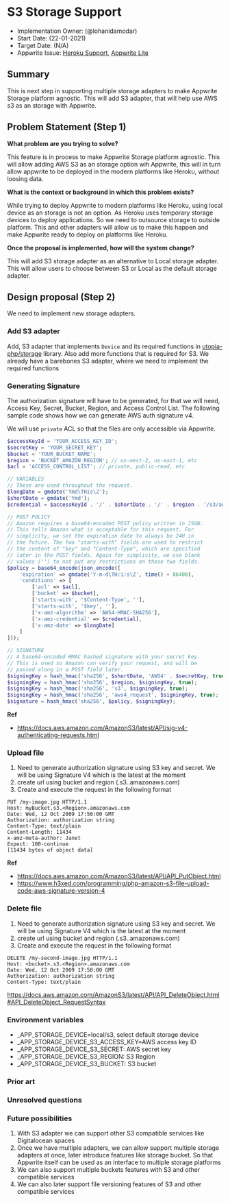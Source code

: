 # S3 Storage Support <!-- What do you want to call your `awesome_feature`? -->

- Implementation Owner: (@lohanidamodar)
- Start Date: (22-01-2021)
- Target Date: (N/A)
- Appwrite Issue:
  [Heroku Support](https://github.com/appwrite/appwrite/issues/461),
  [Appwrite Lite](https://github.com/appwrite/appwrite/issues/547)

## Summary

[summary]: #summary

<!-- Brief explanation of the proposed contribution. Write your answer below. -->
This is next step in supporting multiple storage adapters to make Appwrite Storage platform agnostic. This will add S3 adapter, that will help use AWS s3 as an storage with Appwrite.


## Problem Statement (Step 1)

[problem-statement]: #problem-statement

**What problem are you trying to solve?**

<!-- Write your answer below. -->

This feature is in process to make Appwrite Storage platform agnostic. This will allow adding AWS S3 as an storage option wih Appwrite, this will in turn allow appwrite to be deployed in the modern platforms like Heroku, without loosing data.


**What is the context or background in which this problem exists?**

<!-- Write your answer below. -->

While trying to deploy Appwrite to modern platforms like Heroku, using local device as an storage is not an option. As Heroku uses temporary storage devices to deploy applications. So we need to outsource storage to outside platform. This and other adapters will allow us to make this happen and make Appwrite ready to deploy on platforms like Heroku.

**Once the proposal is implemented, how will the system change?**

<!-- Write your answer below. -->

<!-- Please avoid discussing your proposed solution. -->
This will add S3 storage adapter as an alternative to Local storage adapter. This will allow users to choose between S3 or Local as the default storage adapter.

## Design proposal (Step 2)

[design-proposal]: #design-proposal

We need to implement new storage adapters.

### Add S3 adapter
Add, S3 adapter that implements `Device` and its required functions in [utopia-php/storage](https://github.com/utopia-php/storage) library. Also add more functions that is required for S3. We already have a barebones S3 adapter, where we need to implement the required functions

### Generating Signature
The authorization signature will have to be generated, for that we will need, Access Key, Secret, Bucket, Region, and Access Control List. The following sample code shows how we can generate AWS auth signature v4.

We will use `private` ACL so that the files are only accessible via Appwrite.

```php
$accessKeyId = 'YOUR_ACCESS_KEY_ID';
$secretKey = 'YOUR_SECRET_KEY';
$bucket = 'YOUR_BUCKET_NAME';
$region = 'BUCKET_AMAZON_REGION'; // us-west-2, us-east-1, etc
$acl = 'ACCESS_CONTROL_LIST'; // private, public-read, etc

// VARIABLES
// These are used throughout the request.
$longDate = gmdate('Ymd\THis\Z');
$shortDate = gmdate('Ymd');
$credential = $accessKeyId . '/' . $shortDate . '/' . $region . '/s3/aws4_request';

// POST POLICY
// Amazon requires a base64-encoded POST policy written in JSON.
// This tells Amazon what is acceptable for this request. For
// simplicity, we set the expiration date to always be 24H in 
// the future. The two "starts-with" fields are used to restrict
// the content of "key" and "Content-Type", which are specified
// later in the POST fields. Again for simplicity, we use blank
// values ('') to not put any restrictions on those two fields.
$policy = base64_encode(json_encode([
    'expiration' => gmdate('Y-m-d\TH:i:s\Z', time() + 86400),
    'conditions' => [
        ['acl' => $acl],
        ['bucket' => $bucket],
        ['starts-with', '$Content-Type', ''],
        ['starts-with', '$key', ''],
        ['x-amz-algorithm' => 'AWS4-HMAC-SHA256'],
        ['x-amz-credential' => $credential],
        ['x-amz-date' => $longDate]
    ]
]));

// SIGNATURE
// A base64-encoded HMAC hashed signature with your secret key.
// This is used so Amazon can verify your request, and will be
// passed along in a POST field later.
$signingKey = hash_hmac('sha256', $shortDate, 'AWS4' . $secretKey, true);
$signingKey = hash_hmac('sha256', $region, $signingKey, true);
$signingKey = hash_hmac('sha256', 's3', $signingKey, true);
$signingKey = hash_hmac('sha256', 'aws4_request', $signingKey, true);
$signature = hash_hmac('sha256', $policy, $signingKey);
```
**Ref**
- https://docs.aws.amazon.com/AmazonS3/latest/API/sig-v4-authenticating-requests.html

### Upload file
1. Need to generate authorization signature using S3 key and secret. We will be using Signature V4 which is the latest at the moment
2. create url using bucket and region (<bucket>.s3.<region>.amazonaws.com)
3. Create and execute the request in the following format

```http
PUT /my-image.jpg HTTP/1.1
Host: myBucket.s3.<Region>.amazonaws.com
Date: Wed, 12 Oct 2009 17:50:00 GMT
Authorization: authorization string
Content-Type: text/plain
Content-Length: 11434
x-amz-meta-author: Janet
Expect: 100-continue
[11434 bytes of object data]
```
**Ref**         
- https://docs.aws.amazon.com/AmazonS3/latest/API/API_PutObject.html
- https://www.h3xed.com/programming/php-amazon-s3-file-upload-code-aws-signature-version-4


### Delete file
1. Need to generate authorization signature using S3 key and secret. We will be using Signature V4 which is the latest at the moment
2. create url using bucket and region (<bucket>.s3.<region>.amazonaws.com)
3. Create and execute the request in the following format

```http
DELETE /my-second-image.jpg HTTP/1.1
Host: <bucket>.s3.<Region>.amazonaws.com
Date: Wed, 12 Oct 2009 17:50:00 GMT
Authorization: authorization string
Content-Type: text/plain        
```
https://docs.aws.amazon.com/AmazonS3/latest/API/API_DeleteObject.html#API_DeleteObject_RequestSyntax

### Environment variables
- _APP_STORAGE_DEVICE=local/s3, select default storage device
- _APP_STORAGE_DEVICE_S3_ACCESS_KEY=AWS access key ID
- _APP_STORAGE_DEVICE_S3_SECRET: AWS secret key
- _APP_STORAGE_DEVICE_S3_REGION: S3 Region
- _APP_STORAGE_DEVICE_S3_BUCKET: S3 bucket

<!--
This is the technical portion of the RFC. Explain the design in sufficient detail keeping in mind the following:

- Its interaction with other parts of the system is clear
- It is reasonably clear how the contribution would be implemented
- Dependencies on libraries, tools, projects or work that isn't yet complete
- New API routes that need to be created or modifications to the existing routes (if needed)
- Any breaking changes and ways in which we can ensure backward compatibility.
- Use Cases
- Goals
- Deliverables
- Changes to documentation
- Ways to scale the solution

Ensure that you include examples, code-snippets etc. to allow the community to understand the proposed solution. **It would be best if the examples use naming conventions that you intend to use during the actual implementation so that changes can be suggested early on during the development.**

Write your answer below.

-->

### Prior art

[prior-art]: #prior-art

<!--

Discuss prior art, both the good and the bad, in relation to this proposal. A
few examples of what this can include are:

- Does this functionality exist in other software and what experience has their
  community had?
- For other teams: What lessons can we learn from what other communities have
  done here?
- Papers: Are there any published papers or great posts that discuss this? If
  you have some relevant papers to refer to, this can serve as a more detailed
  theoretical background.

This section is intended to encourage you as an author to think about the
lessons from other software, provide readers of your RFC with a fuller picture.
If there is no prior art, that is fine - your ideas are interesting to us
whether they are brand new or if it is an adaptation from other software.

Write your answer below.
-->

### Unresolved questions

[unresolved-questions]: #unresolved-questions

<!-- What parts of the design do you expect to resolve through the RFC process before this gets merged? -->

<!-- Write your answer below. -->



### Future possibilities

[future-possibilities]: #future-possibilities

<!-- This is also a good place to "dump ideas", if they are out of scope for the RFC you are writing but otherwise related. -->

<!-- Write your answer below. -->

1. With S3 adapter we can support other S3 compatible services like Digitalocean spaces
2. Once we have multiple adapters, we can allow support multiple storage adapters at once, later introduce features like storage bucket. So that Appwrite itself can be used as an interface to multiple storage platforms
3. We can also support multiple buckets features with S3 and other compatible services
4. We can also later support file versioning features of S3 and other compatible services
